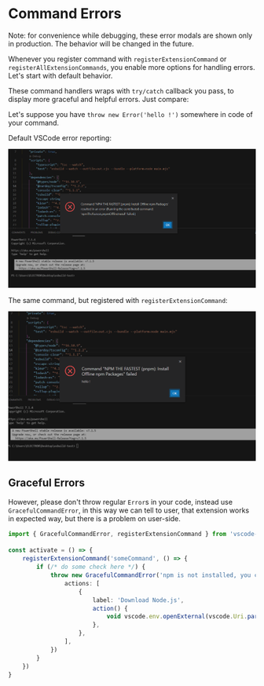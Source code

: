 # Command Errors

Note: for convenience while debugging, these error modals are shown only in production. The behavior will be changed in the future.

Whenever you register command with `registerExtensionCommand` or `registerAllExtensionCommands`, you enable more options for handling errors. Let's start with default behavior.

These command handlers wraps with `try/catch` callback you pass, to display more graceful and helpful errors. Just compare:

Let's suppose you have `throw new Error('hello !')` somewhere in code of your command.

Default VSCode error reporting:

![VSCode command error](error-default.png)

The same command, but registered with `registerExtensionCommand`:

![vscode framework command error](error-framework.png)

## Graceful Errors

However, please don't throw regular `Error`s in your code, instead use `GracefulCommandError`, in this way we can tell to user, that extension works in expected way, but there is a problem on user-side.

```ts
import { GracefulCommandError, registerExtensionCommand } from 'vscode-framework'

const activate = () => {
    registerExtensionCommand('someCommand', () => {
        if (/* do some check here */) {
            throw new GracefulCommandError('npm is not installed, you can install it with Node.js', {
                actions: [
                    {
                        label: 'Download Node.js',
                        action() {
                            void vscode.env.openExternal(vscode.Uri.parse('https://nodejs.org/en/download/'))
                        },
                    },
                ],
            })
        }
    })
}
```
